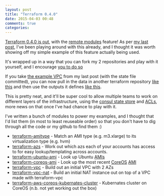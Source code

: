 ```yaml
---
layout: post
title: "Terraform 0.4.0"
date: 2015-04-03 00:48
comments: true
categories: 
---
```


[Terraform 0.4.0 is out](https://hashicorp.com/blog/terraform-0-4.html), with the [remote modules](https://github.com/hashicorp/terraform/pull/1185) feature!
As per [my last post](http://localhost:4000/blog/2015/03/29/terraform-from-the-ground-up/),
I've been playing around with this already, and I thought it was worth showing
off my simple example of this feature actually being used.

It's wrapped up in a way that you can fork my 2 repositories and play with it
yourself, and I encourage [you to do so](https://github.com/bobtfish/terraform-example-vpc-infra/blob/master/eucentral1-demo/terraform.tfvars#L3)

<!-- more -->

If you take [the example VPC](https://github.com/bobtfish/terraform-example-vpc/tree/master/eucentral1-demo)
from my last post (with the state file committed), you can now pull in the data in another terraform
repository [like this](https://github.com/bobtfish/terraform-example-vpc-infra/blob/master/eucentral1-demo/vpc.tf)
and then use the outputs it defines [like this](https://github.com/bobtfish/terraform-example-vpc-infra/blob/master/eucentral1-demo/kubernates.tf#L8).

This is pretty neat, and it'll be super cool to allow multiple teams to work on different layers
of the infrastructure, using the [consul state store](https://www.terraform.io/docs/commands/remote.html) and [ACLs](https://www.consul.io/docs/internals/acl.html),
more news on that once I've had chance to play with it.

I've written a bunch of modules to power my examples, and I thought that I'd
list them (in most to least reuseable order) so that you don't have to dig through all the code or my github to find them :)

  * [terraform-amitype](https://github.com/bobtfish/terraform-amitype) - Match an AMI type (e.g. m3.xlarge) to its virtualization type (e.g. hvm)
  * [terraform-azs](https://github.com/bobtfish/terraform-azs) - Work out which azs each of your accounts has access to for easy lookup/templating across accounts.
  * [terraform-ubuntu-ami](https://github.com/bobtfish/terraform-ubuntu-ami) - Look up Ubuntu [AMIs](http://cloud-images.ubuntu.com/locator/ec2/)
  * [terraform-coreos-ami](https://github.com/bobtfish/terraform-coreos-ami) - Look up the most recent [CoreOS](https://coreos.com/) [AMI](https://coreos.com/docs/running-coreos/cloud-providers/ec2/)
  * [terraform-vpc](https://github.com/bobtfish/terraform-vpc) - Build out an initial VPC with 2 AZs
  * [terraform-vpc-nat](https://github.com/bobtfish/terraform-vpc-nat) - Build an initial NAT instance out on top of a VPC made with terraform-vpc
  * [terraform-aws-coreos-kubernates-cluster](https://github.com/bobtfish/terraform-aws-coreos-kubernates-cluster) - Kubernates cluster on CoreOS (n.b. not yet working out the box)


